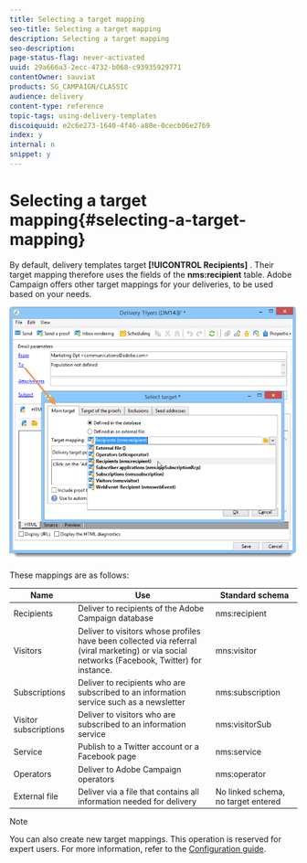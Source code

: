 ```yaml
---
title: Selecting a target mapping
seo-title: Selecting a target mapping
description: Selecting a target mapping
seo-description: 
page-status-flag: never-activated
uuid: 29a666a3-2ecc-4732-b068-c93935929771
contentOwner: sauviat
products: SG_CAMPAIGN/CLASSIC
audience: delivery
content-type: reference
topic-tags: using-delivery-templates
discoiquuid: e2c6e273-1640-4f46-a80e-0cecb06e2769
index: y
internal: n
snippet: y
---
```


# Selecting a target mapping{#selecting-a-target-mapping}

By default, delivery templates target **[!UICONTROL Recipients]** . Their target mapping therefore uses the fields of the **nms:recipient** table. Adobe Campaign offers other target mappings for your deliveries, to be used based on your needs. 

![](assets/delivery_select_mapping.png)

These mappings are as follows:

|  Name  | Use  | Standard schema  |
|---|---|---|
|  Recipients  | Deliver to recipients of the Adobe Campaign database  | nms:recipient  |
|  Visitors  | Deliver to visitors whose profiles have been collected via referral (viral marketing) or via social networks (Facebook, Twitter) for instance.  | mns:visitor  |
|  Subscriptions  | Deliver to recipients who are subscribed to an information service such as a newsletter  | nms:subscription  |
|  Visitor subscriptions  | Deliver to visitors who are subscribed to an information service  | nms:visitorSub  |
|  Service  | Publish to a Twitter account or a Facebook page  | nms:service  |
|  Operators  | Deliver to Adobe Campaign operators  | nms:operator  |
|  External file  | Deliver via a file that contains all information needed for delivery  | No linked schema, no target entered  |

>[!NOTE]
>
>You can also create new target mappings. This operation is reserved for expert users. For more information, refer to the [Configuration guide](https://helpx.adobe.com/campaign/classic/configuration/using/target-mapping.html).

